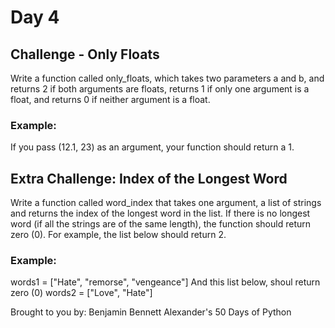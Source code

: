 # Day 4

## Challenge - Only Floats
Write a function called only_floats, which takes two parameters a and b, and returns 2 if both arguments are floats, returns 1 if only one argument is a float, and returns 0 if neither argument is a float. 

### Example:
If you pass (12.1, 23) as an argument, your function should return a 1.

## Extra Challenge: Index of the Longest Word

Write a function called word_index that takes one argument, a list of strings and returns the index of the longest word in the list. If there is no longest word (if all the strings are of the same length), the function should return zero (0). For example, the list below should return 2.

### Example:
words1 = ["Hate", "remorse", "vengeance"] And 
this list below, shoul return zero (0) 
words2 = ["Love", "Hate"]

Brought to you by: Benjamin Bennett Alexander's 50 Days of Python